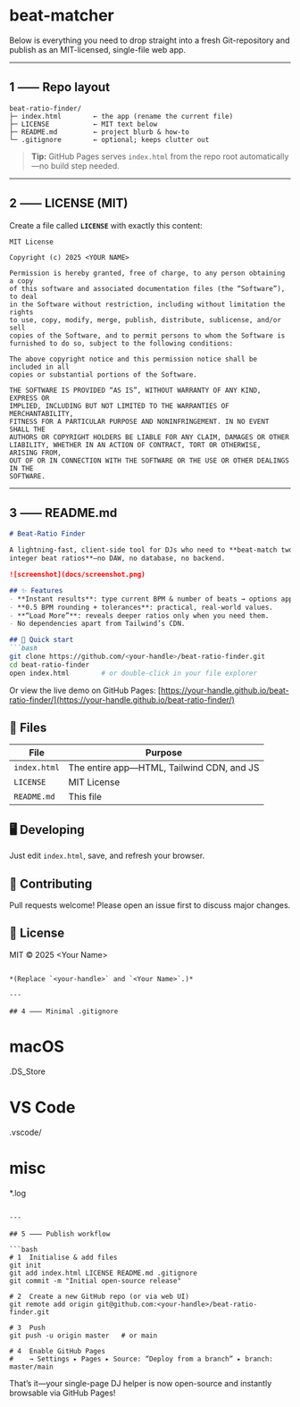 # beat-matcher

Below is everything you need to drop straight into a fresh Git-repository and publish as an MIT-licensed, single-file web app.

---

## 1 ⸺ Repo layout

```
beat-ratio-finder/
├─ index.html        ← the app (rename the current file)
├─ LICENSE           ← MIT text below
├─ README.md         ← project blurb & how-to
└─ .gitignore        ← optional; keeps clutter out
```

> **Tip:** GitHub Pages serves `index.html` from the repo root automatically—no build step needed.

---

## 2 ⸺ LICENSE  (MIT)

Create a file called **`LICENSE`** with exactly this content:

```
MIT License

Copyright (c) 2025 <YOUR NAME>

Permission is hereby granted, free of charge, to any person obtaining a copy
of this software and associated documentation files (the “Software”), to deal
in the Software without restriction, including without limitation the rights
to use, copy, modify, merge, publish, distribute, sublicense, and/or sell
copies of the Software, and to permit persons to whom the Software is
furnished to do so, subject to the following conditions:

The above copyright notice and this permission notice shall be included in all
copies or substantial portions of the Software.

THE SOFTWARE IS PROVIDED “AS IS”, WITHOUT WARRANTY OF ANY KIND, EXPRESS OR
IMPLIED, INCLUDING BUT NOT LIMITED TO THE WARRANTIES OF MERCHANTABILITY,
FITNESS FOR A PARTICULAR PURPOSE AND NONINFRINGEMENT. IN NO EVENT SHALL THE
AUTHORS OR COPYRIGHT HOLDERS BE LIABLE FOR ANY CLAIM, DAMAGES OR OTHER
LIABILITY, WHETHER IN AN ACTION OF CONTRACT, TORT OR OTHERWISE, ARISING FROM,
OUT OF OR IN CONNECTION WITH THE SOFTWARE OR THE USE OR OTHER DEALINGS IN THE
SOFTWARE.
```

---

## 3 ⸺ README.md

````markdown
# Beat-Ratio Finder

A lightning-fast, client-side tool for DJs who need to **beat-match two tracks with
integer beat ratios**—no DAW, no database, no backend.

![screenshot](docs/screenshot.png)

## ✨ Features
- **Instant results**: type current BPM & number of beats → options appear.
- **0.5 BPM rounding + tolerances**: practical, real-world values.
- **“Load More”**: reveals deeper ratios only when you need them.
- No dependencies apart from Tailwind’s CDN.

## 🚀 Quick start
```bash
git clone https://github.com/<your-handle>/beat-ratio-finder.git
cd beat-ratio-finder
open index.html        # or double-click in your file explorer
````

Or view the live demo on GitHub Pages:
[https://your-handle.github.io/beat-ratio-finder/](https://your-handle.github.io/beat-ratio-finder/)

## 📂 Files

| File         | Purpose                                   |
| ------------ | ----------------------------------------- |
| `index.html` | The entire app—HTML, Tailwind CDN, and JS |
| `LICENSE`    | MIT License                               |
| `README.md`  | This file                                 |

## 🖥 Developing

Just edit `index.html`, save, and refresh your browser.

## 🤝 Contributing

Pull requests welcome! Please open an issue first to discuss
major changes.

## 📝 License

MIT © 2025 \<Your Name>

```

*(Replace `<your-handle>` and `<Your Name>`.)*

---

## 4 ⸺ Minimal .gitignore

```

# macOS

.DS\_Store

# VS Code

.vscode/

# misc

\*.log

````

---

## 5 ⸺ Publish workflow

```bash
# 1  Initialise & add files
git init
git add index.html LICENSE README.md .gitignore
git commit -m "Initial open-source release"

# 2  Create a new GitHub repo (or via web UI)
git remote add origin git@github.com:<your-handle>/beat-ratio-finder.git

# 3  Push
git push -u origin master   # or main

# 4  Enable GitHub Pages
#    → Settings ▸ Pages ▸ Source: “Deploy from a branch” ▸ branch: master/main
````

That’s it—your single-page DJ helper is now open-source and instantly browsable via GitHub Pages!
